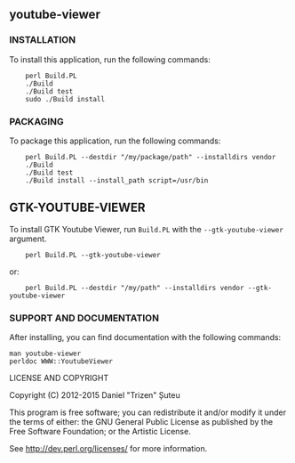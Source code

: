 ## youtube-viewer

### INSTALLATION

To install this application, run the following commands:

```console
    perl Build.PL
    ./Build
    ./Build test
    sudo ./Build install
```

### PACKAGING

To package this application, run the following commands:

```console
    perl Build.PL --destdir "/my/package/path" --installdirs vendor
    ./Build
    ./Build test
    ./Build install --install_path script=/usr/bin
```

## GTK-YOUTUBE-VIEWER

To install GTK Youtube Viewer, run `Build.PL` with the `--gtk-youtube-viewer` argument.

```console
    perl Build.PL --gtk-youtube-viewer
```

or:
```console
    perl Build.PL --destdir "/my/path" --installdirs vendor --gtk-youtube-viewer
```

### SUPPORT AND DOCUMENTATION

After installing, you can find documentation with the following commands:

    man youtube-viewer
    perldoc WWW::YoutubeViewer

LICENSE AND COPYRIGHT

Copyright (C) 2012-2015 Daniel "Trizen" Șuteu

This program is free software; you can redistribute it and/or modify it
under the terms of either: the GNU General Public License as published
by the Free Software Foundation; or the Artistic License.

See http://dev.perl.org/licenses/ for more information.
